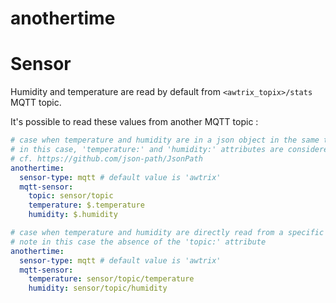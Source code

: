# anothertime

# Sensor
Humidity and temperature are read by default from `<awtrix_topix>/stats` MQTT topic.

It's possible to read these values from another MQTT topic :

```yaml
# case when temperature and humidity are in a json object in the same topic
# in this case, 'temperature:' and 'humidity:' attributes are considered as JsonPath
# cf. https://github.com/json-path/JsonPath
anothertime:
  sensor-type: mqtt # default value is 'awtrix'
  mqtt-sensor:
    topic: sensor/topic
    temperature: $.temperature
    humidity: $.humidity
```

```yaml
# case when temperature and humidity are directly read from a specific topic
# note in this case the absence of the 'topic:' attribute
anothertime:
  sensor-type: mqtt # default value is 'awtrix'
  mqtt-sensor:
    temperature: sensor/topic/temperature
    humidity: sensor/topic/humidity
```
